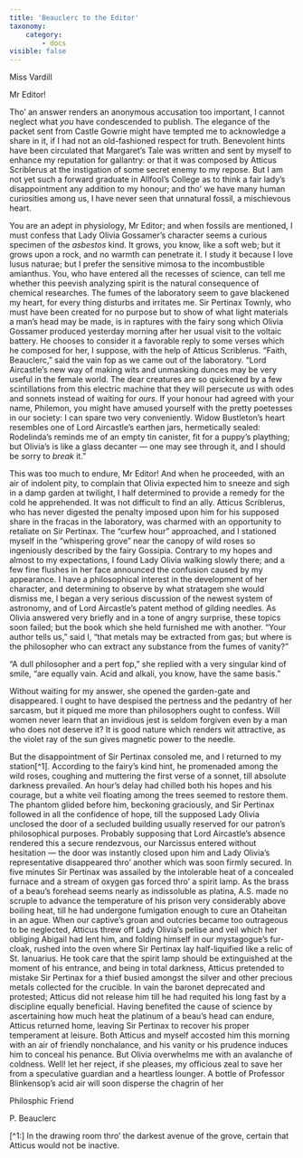 ```yaml
---
title: 'Beauclerc to the Editor'
taxonomy:
    category:
        - docs
visible: false
---
```


<div class="author">Miss Vardill</div>

Mr Editor!

Tho’ an answer renders an anonymous accusation too important, I cannot neglect what *you* have condescended to publish. The elegance of the packet sent from Castle Gowrie might have tempted me to acknowledge a share in it, if I had not an old-fashioned respect for truth. Benevolent hints have been circulated that Margaret’s Tale was written and sent by myself to enhance my reputation for gallantry: or that it was composed by Atticus Scriblerus at the instigation of some secret enemy to my repose. But I am not yet such a forward graduate in Allfool’s College as to think a fair lady’s disappointment any addition to my honour; and tho’ we have many human curiosities among us, I have never seen that unnatural fossil, a mischievous heart.

You are an adept in physiology, Mr Editor; and when fossils are mentioned, I must confess that Lady Olivia Gossamer’s character seems a curious specimen of the *asbestos* kind. It grows, you know, like a soft web; but it grows upon a rock, and no warmth can penetrate it. I study it because I love lusus naturae; but I prefer the sensitive mimosa to the incombustible amianthus. You, who have entered all the recesses of science, can tell me whether this peevish analyzing spirit is the natural consequence of chemical researches. The fumes of the laboratory seem to gave blackened my heart, for every thing disturbs and irritates me. Sir Pertinax Townly, who must have been created for no purpose but to show of what light materials a man’s head may be made, is in raptures with the fairy song which Olivia Gossamer produced yesterday morning after her usual visit to the voltaic battery. He chooses to consider it a favorable reply to some verses which he composed for her, I suppose, with the help of Atticus Scriblerus. “Faith, Beauclerc,” said the vain fop as we came out of the laboratory. “Lord Aircastle’s new way of making wits and unmasking dunces may be very useful in the female world. The dear creatures are so quickened by a few scintillations from this electric machine that they will persecute *us* with odes and sonnets instead of waiting for *ours*. If your honour had agreed with your name, Philemon, you might have amused yourself with the pretty poetesses in our society: I can spare two very conveniently. Widow Bustleton’s heart resembles one of Lord Aircastle’s earthen jars, hermetically sealed: Rodelinda’s reminds me of an empty tin canister, fit for a puppy’s plaything; but Olivia’s is like a glass decanter — one may see through it, and I should be sorry to *break* it.”

This was too much to endure, Mr Editor! And when he proceeded, with an air of indolent pity, to complain that Olivia expected him to sneeze and sigh in a damp garden at twilight, I half determined to provide a remedy for the cold he apprehended. It was not difficult to find an ally. Atticus Scriblerus, who has never digested the penalty imposed upon him for his supposed share in the fracas in the laboratory, was charmed with an opportunity to retaliate on Sir Pertinax. The “curfew hour” approached, and I stationed myself in the “whispering grove” near the canopy of wild roses so ingeniously described by the fairy Gossipia. Contrary to my hopes and almost to my expectations, I found Lady Olivia walking slowly there; and a few fine flushes in her face announced the confusion caused by my appearance. I have a philosophical interest in the development of her character, and determining to observe by what stratagem she would dismiss me, I began a very serious discussion of the newest system of astronomy, and of Lord Aircastle’s patent method of gilding needles. As Olivia answered very briefly and in a tone of angry surprise, these topics soon failed; but the book which she held furnished me with another. “Your author tells us,” said I, “that metals may be extracted from gas; but where is the philosopher who can extract any substance from the fumes of vanity?”

“A dull philosopher and a pert fop,” she replied with a very singular kind of smile, “are equally vain. Acid and alkali, you know, have the same basis.”

Without waiting for my answer, she opened the garden-gate and disappeared. I ought to have despised the pertness and the pedantry of her sarcasm, but it piqued me more than philosophers ought to confess. Will women never learn that an invidious jest is seldom forgiven even by a man who does not deserve it? It is good nature which renders wit attractive, as the violet ray of the sun gives magnetic power to the needle.

But the disappointment of Sir Pertinax consoled me, and I returned to my station[^1]. According to the fairy’s kind hint, he promenaded among the wild roses, coughing and muttering the first verse of a sonnet, till absolute darkness prevailed. An hour’s delay had chilled both his hopes and his courage, but a white veil floating among the trees seemed to restore them. The phantom glided before him, beckoning graciously, and Sir Pertinax followed in all the confidence of hope, till the supposed Lady Olivia unclosed the door of a secluded building usually reserved for our patron’s philosophical purposes. Probably supposing that Lord Aircastle’s absence rendered this a secure rendezvous, our Narcissus entered without hesitation — the door was instantly closed upon him and Lady Olivia’s representative disappeared thro’ another which was soon firmly secured. In five minutes Sir Pertinax was assailed by the intolerable heat of a concealed furnace and a stream of oxygen gas forced thro’ a spirit lamp. As the brass of a beau’s forehead seems nearly as indissoluble as platina, A.S. made no scruple to advance the temperature of his prison very considerably above boiling heat, till he had undergone fumigation enough to cure an Otaheitan in an ague. When our captive’s groan and outcries became too outrageous to be neglected, Atticus threw off Lady Olivia’s pelise and veil which her obliging Abigail had lent him, and folding himself in our mystagogue’s fur-cloak, rushed into the oven where Sir Pertinax lay half-liquified like a relic of St. Ianuarius. He took care that the spirit lamp should be extinguished at the moment of his entrance, and being in total darkness, Atticus pretended to mistake Sir Pertinax for a thief busied amongst the silver and other precious metals collected for the crucible. In vain the baronet deprecated and protested; Atticus did not release him till he had requited his long fast by a discipline equally beneficial. Having benefited the cause of science by ascertaining how much heat the platinum of a beau’s head can endure, Atticus returned home, leaving Sir Pertinax to recover his proper temperament at leisure. Both Atticus and myself accosted him this morning with an air of friendly nonchalance, and his vanity or his prudence induces him to conceal his penance. But Olivia overwhelms me with an avalanche of coldness. Well! let her reject, if she pleases, my officious zeal to save her from a speculative guardian and a heartless lounger. A bottle of Professor Blinkensop’s acid air will soon disperse the chagrin of her

Philosphic Friend

P. Beauclerc


[^1:] In the drawing room thro’ the darkest avenue of the grove, certain that Atticus would not be inactive.